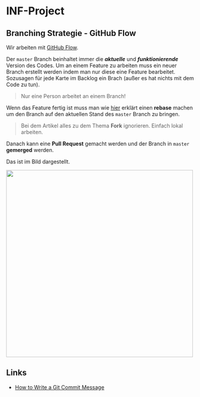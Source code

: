 # INF-Project

## Branching Strategie - GitHub Flow

Wir arbeiten mit [GitHub Flow](https://www.gitkraken.com/learn/git/best-practices/git-branch-strategy).

Der `master` Branch beinhaltet immer die ***aktuelle*** und ***funktionierende*** Version des Codes. 
Um an einem Feature zu arbeiten muss ein neuer Branch erstellt werden indem man nur diese eine Feature bearbeitet.
Sozusagen für jede Karte im Backlog ein Brach (außer es hat nichts mit dem Code zu tun).

>Nur eine Person arbeitet an einem Branch!

Wenn das Feature fertig ist muss man wie [hier](https://medium.com/singlestone/a-git-workflow-using-rebase-1b1210de83e5 ) erklärt einen **rebase** machen um den Branch auf den aktuellen Stand des `master` Branch zu bringen.

>Bei dem Artikel alles zu dem Thema **Fork** ignorieren.
>Einfach lokal arbeiten.

Danach kann eine **Pull Request** gemacht werden und der Branch in `master` **gemerged** werden.

Das ist im Bild dargestellt.

<img  src="https://1v5ymx3zt3y73fq5gy23rtnc-wpengine.netdna-ssl.com/wp-content/uploads/2021/03/git-flow.svg" style="height:500px">

## Links

- [How to Write a Git Commit Message](https://cbea.ms/git-commit)

